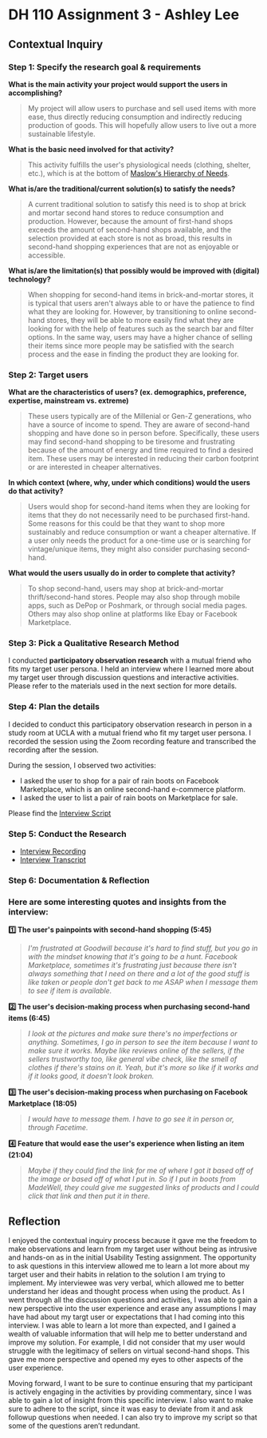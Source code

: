 # DH 110 Assignment 3 - Ashley Lee

## Contextual Inquiry

### Step 1: Specify the research goal & requirements

**What is the main activity your project would support the users in accomplishing?**
>My project will allow users to purchase and sell used items with more ease, thus directly reducing consumption and indirectly reducing production of goods. This will hopefully allow users to live out a more sustainable lifestyle. 

**What is the basic need involved for that activity?**
>This activity fulfills the user's physiological needs (clothing, shelter, etc.), which is at the bottom of [Maslow's Hierarchy of Needs](https://en.wikipedia.org/wiki/Maslow's_hierarchy_of_needs). 

**What is/are the traditional/current solution(s) to satisfy the needs?**
>A current traditional solution to satisfy this need is to shop at brick and mortar second hand stores to reduce consumption and production. However, because the amount of first-hand shops exceeds the amount of second-hand shops available, and the selection provided at each store is not as broad, this results in second-hand shopping experiences that are not as enjoyable or accessible. 

**What is/are the limitation(s) that possibly would be improved with (digital) technology?**
>When shopping for second-hand items in brick-and-mortar stores, it is typical that users aren't always able to or have the patience to find what they are looking for. However, by transitioning to online second-hand stores, they will be able to more easily find what they are looking for with the help of features such as the search bar and filter options. In the same way, users may have a higher chance of selling their items since more people may be satisfied with the search process and the ease in finding the product they are looking for. 

### Step 2: Target users

**What are the characteristics of users? (ex. demographics, preference, expertise, mainstream vs. extreme)**
>These users typically are of the Millenial or Gen-Z generations, who have a source of income to spend. They are aware of second-hand shopping and have done so in person before. Specifically, these users may find second-hand shopping to be tiresome and frustrating because of the amount of energy and time required to find a desired item. These users may be interested in reducing their carbon footprint or are interested in cheaper alternatives. 

**In which context (where, why, under which conditions) would the users do that activity?**
>Users would shop for second-hand items when they are looking for items that they do not necessarily need to be purchased first-hand. Some reasons for this could be that they want to shop more sustainably and reduce consumption or want a cheaper alternative. If a user only needs the product for a one-time use or is searching for vintage/unique items, they might also consider purchasing second-hand. 

**What would the users usually do in order to complete that activity?**
>To shop second-hand, users may shop at brick-and-mortar thrift/second-hand stores. People may also shop through mobile apps, such as DePop or Poshmark, or through social media pages. Others may also shop online at platforms like Ebay or Facebook Marketplace.  

### Step 3: Pick a Qualitative Research Method
I conducted **participatory observation research** with a mutual friend who fits my target user persona. I held an interview where I learned more about my target user through discussion questions and interactive activities. Please refer to the materials used in the next section for more details.

### Step 4: Plan the details
I decided to conduct this participatory observation research in person in a study room at UCLA with a mutual friend who fit my target user persona. I recorded the session using the Zoom recording feature and transcribed the recording after the session. 

During the session, I observed two activities: 
* I asked the user to shop for a pair of rain boots on Facebook Marketplace, which is an online second-hand e-commerce platform.
* I asked the user to list a pair of rain boots on Marketplace for sale. 

Please find the [Interview Script](https://docs.google.com/document/d/1cwa13f5nzwz6osnAuJ58rU0d12-mAQaSUci_OWD5ypg/edit?usp=sharing)

### Step 5: Conduct the Research
* [Interview Recording](https://drive.google.com/file/d/1qih-dwmNWEiU5OhsUU03D6yTP9D37dfb/view?usp=sharing)
* [Interview Transcript](https://docs.google.com/document/d/12PmNjmXuXHT7JQcYAzLah5lTPLVAwFR4xe3GOq6K4Gk/edit?usp=sharing)

### Step 6: Documentation & Reflection

### Here are some interesting quotes and insights from the interview:

**:one: The user's painpoints with second-hand shopping (5:45)**
> *I'm frustrated at Goodwill because it's hard to find stuff, but you go in with the mindset knowing that it's going to be a hunt. Facebook Marketplace, sometimes it's frustrating just because there isn't always something that I need on there and a lot of the good stuff is like taken or people don't get back to me ASAP when I message them to see if item is available.*

**:two: The user's decision-making process when purchasing second-hand items (6:45)**
> *I look at the pictures and make sure there's no imperfections or anything. Sometimes, I go in person to see the item because I want to make sure it works. Maybe like reviews online of the sellers, if the sellers trustworthy too, like general vibe check, like the smell of clothes if there's stains on it. Yeah, but it's more so like if it works and if it looks good, it doesn't look broken.*

**:three: The user's decision-making process when purchasing on Facebook Marketplace (18:05)**
> *I would have to message them. I have to go see it in person or, through Facetime.*

**:four: Feature that would ease the user's experience when listing an item (21:04)**
> *Maybe if they could find the link for me of where I got it based off of the image or based off of what I put in. So if I put in boots from MadeWell, they could give me suggested links of products and I could click that link and then put it in there.*

## Reflection

I enjoyed the contextual inquiry process because it gave me the freedom to make observations and learn from my target user without being as intrusive and hands-on as in the initial Usability Testing assignment. The opportunity to ask questions in this interview allowed me to learn a lot more about my target user and their habits in relation to the solution I am trying to implement. My interviewee was very verbal, which allowed me to better understand her ideas and thought process when using the product. As I went through all the discussion questions and activities, I was able to gain a new perspective into the user experience and erase any assumptions I may have had about my targt user or expectations that I had coming into this interview. I was able to learn a lot more than expected, and I gained a wealth of valuable information that will help me to better understand and improve my solution. For example, I did not consider that my user would struggle with the legitimacy of sellers on virtual second-hand shops. This gave me more perspective and opened my eyes to other aspects of the user experience.

Moving forward, I want to be sure to continue ensuring that my participant is actively engaging in the activities by providing commentary, since I was able to gain a lot of insight from this specific interview. I also want to make sure to adhere to the script, since it was easy to deviate from it and ask followup questions when needed. I can also try to improve my script so that some of the questions aren’t redundant.
